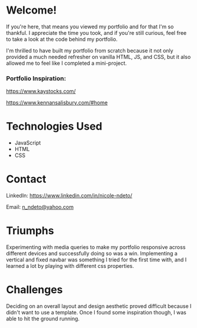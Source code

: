 # Welcome!
If you're here, that means you viewed my portfolio and for that I'm so thankful. I appreciate the time you took, and if you're still curious, feel free to take a look at the code behind my portfolio.

I'm thrilled to have built my portfolio from scratch because it not only provided a much needed refresher on vanilla HTML, JS, and CSS, but it also allowed me to feel like I completed a mini-project.

### Portfolio Inspiration: 
https://www.kaystocks.com/

https://www.kennansalisbury.com/#home

# Technologies Used
* JavaScript
* HTML
* CSS

# Contact
LinkedIn: https://www.linkedin.com/in/nicole-ndeto/

Email: n_ndeto@yahoo.com

# Triumphs
Experimenting with media queries to make my portfolio responsive across different devices and successfully doing so was a win. 
Implementing a vertical and fixed navbar was something I tried for the first time with, and I learned a lot by playing with different css properties. 

# Challenges
Deciding on an overall layout and design aesthetic proved difficult because I didn't want to use a template. Once I found some inspiration though, I was able to hit the ground running.
